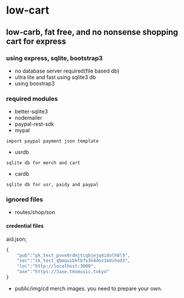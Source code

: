 # low-cart
## low-carb, fat free, and no nonsense shopping cart for express
### using express, sqlite, bootstrap3

- no database server required(file based db)
- ultra lite and fast using sqlite3 db
- using boostrap3


### required modules
- better-sqlite3
- nodemailer
- paypal-rest-sdk
- mypal
```
import paypal payment json template
```
- usrdb
```
sqlite db for merch and cart
```
- cardb
```
sqlite db for usr, paidy and paypal
```

### ignored files
- routes/shop/son
#### credential files
aid.json;
```js
{
    "pub":"pk_test_pvve8rdmjtcqbjejq4idolh8l9",
    "sec":"sk_test_qbmquibktb7s3n4dov1mdihod3",
    "loc":"http://localhost:3000",
    "axe":"https://3axe.tmsmusic.tokyo"
}
```
- public/img/cd
merch images. you need to prepare your own.
